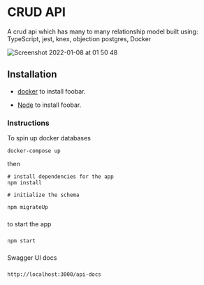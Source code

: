 # CRUD API

A crud api which has many to many relationship model built using:
TypeScript, jest, knex, objection postgres, Docker

![Screenshot 2022-01-08 at 01 50 48](https://user-images.githubusercontent.com/22579826/148626963-f8cc4d23-a5fd-4275-b811-ad5649a4c80c.png)


## Installation

- [docker](https://docs.docker.com/get-docker/) to install foobar.

- [Node](https://nodejs.org/en/download/) to install foobar.


### Instructions


To spin up docker databases
```
docker-compose up
```

then 
```
# install dependencies for the app
npm install
```

```
# initialize the schema

npm migrateUp
```

###
to start the app
###
```
npm start
```

###
Swagger UI docs
###
```
http://localhost:3000/api-docs
```
